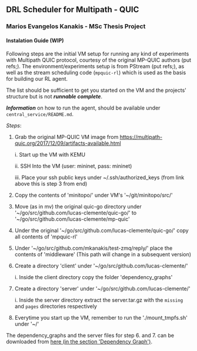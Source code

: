
## DRL Scheduler for Multipath - QUIC

### Marios Evangelos Kanakis - MSc Thesis Project

#### Instalation Guide (WIP)

Following steps are the initial VM setup for running any kind of experiments with Multipath QUIC protocol, courtesy of the original MP-QUIC authors (put refs;). The environment/experiments setup is from PStream (put refs;), as well as the stream scheduling code (`mpquic-rl`) which is used as the basis for building our RL agent.

The list should be sufficient to get you started on the VM and the projects' structure but is not __*runnable complete*__. 

__*Information*__ on how to run the agent, should be available under `central_service/README.md`.

_Steps_:

  1. Grab the original MP-QUIC VM image from https://multipath-quic.org/2017/12/09/artifacts-available.html 
      
      i. Start up the VM  with KEMU

      ii. SSH Into the VM (user: mininet, pass: mininet)

      iii. Place your ssh public keys under ~/.ssh/authorized_keys (from link above this is step 3 from end)

  2. Copy the contents of 'minitopo/' under VM's '~/git/minitopo/src/'

  3. Move (as in mv) the original quic-go directory under '\~/go/src/github.com/lucas-clemente/quic-go/' to  '~/go/src/github.com/lucas-clemente/mp-quic'

  4. Under the original '~/go/src/github.com/lucas-clemente/quic-go/' copy all contents of 'mpquic-rl'

  5. Under '~/go/src/github.com/mkanakis/test-zmq/reply/' place the contents of 'middleware' (This path will change in a subsequent version)

  6. Create a directory 'client' under '~/go/src/github.com/lucas-clemente/'

        i. Inside the client directory copy the folder 'dependency_graphs'

  7. Create a directory 'server' under '~/go/src/github.com/lucas-clemente/'

        i. Inside the server directory extract the server.tar.gz with the `missing` and `pages` directories respectively

  8. Everytime you start up the VM, remember to run the './mount_tmpfs.sh' under '~/' 
  
 
The dependency_graphs and the server files for step 6. and 7. can be downloaded from [here (in the section 'Dependency Graph')]( http://wprof.cs.washington.edu/spdy/tool/).

